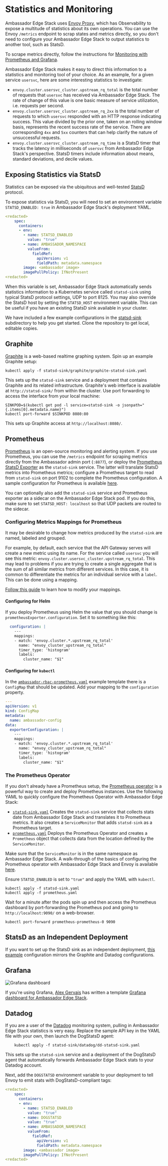 # Statistics and Monitoring

Ambassador Edge Stack uses [Envoy Proxy](https://www.envoyproxy.io),
which has Observability to expose a multitude of statistics about its
own operations.  You can use the Envoy `/metrics` endpoint to scrap
states and metrics directly, so you don't need to configure your
Ambassador Edge Stack to output statistics to another tool, such as
StatsD.

To scrape metrics directly, follow the instructions for [Monitoring
with Prometheus and Grafana](../../../howtos/prometheus).

Ambassador Edge Stack makes it easy to direct this information to a
statistics and monitoring tool of your choice.  As an example, for a
given service `usersvc`, here are some interesting statistics to
investigate:

- `envoy.cluster.usersvc_cluster.upstream_rq_total` is the total
  number of requests that `usersvc` has received via Ambassador Edge
  Stack.  The rate of change of this value is one basic measure of
  service utilization, i.e. requests per second.
- `envoy.cluster.usersvc_cluster.upstream_rq_2xx` is the total number
  of requests to which `usersvc` responded with an HTTP response
  indicating success.  This value divided by the prior one, taken on
  an rolling window basis, represents the recent success rate of the
  service.  There are corresponding `4xx` and `5xx` counters that can
  help clarify the nature of unsuccessful requests.
- `envoy.cluster.usersvc_cluster.upstream_rq_time` is a StatsD timer
  that tracks the latency in milliseconds of `usersvc` from Ambassador
  Edge Stack's perspective.  StatsD timers include information about
  means, standard deviations, and decile values.

## Exposing Statistics via StatsD

Statistics can be exposed via the ubiquitous and well-tested
[StatsD](https://github.com/etsy/statsd) protocol.

To expose statistics via StatsD, you will need to set an environment
variable `STATSD_ENABLED: true` in Ambassador Edge Stack's deployment
YAML.

```yaml
<redacted>
    spec:
      containers:
      - env:
        - name: STATSD_ENABLED
          value: "true"
        - name: AMBASSADOR_NAMESPACE
          valueFrom:
            fieldRef:
              apiVersion: v1
              fieldPath: metadata.namespace
        image: <ambassador image>
        imagePullPolicy: IfNotPresent
<redacted>
```

When this variable is set, Ambassador Edge Stack automatically sends
statistics information to a Kubernetes service called `statsd-sink`
using typical StatsD protocol settings, UDP to port 8125.  You may
also override the StatsD host by setting the `STATSD_HOST` environment
variable.  This can be useful if you have an existing StatsD sink
available in your cluster.

We have included a few example configurations in the
[statsd-sink](https://github.com/datawire/ambassador/tree/master/deployments/statsd-sink)
subdirectory to help you get started.  Clone the repository to get
local, editable copies.

## Graphite

[Graphite](http://graphite.readthedocs.org/) is a web-based realtime
graphing system.  Spin up an example Graphite setup:

    kubectl apply -f statsd-sink/graphite/graphite-statsd-sink.yaml

This sets up the `statsd-sink` service and a deployment that contains
Graphite and its related infrastructure.  Graphite's web interface is
available at `http://statsd-sink/` from within the cluster.  Use port
forwarding to access the interface from your local machine:

    SINKPOD=$(kubectl get pod -l service=statsd-sink -o jsonpath="{.items[0].metadata.name}")
    kubectl port-forward $SINKPOD 8080:80

This sets up Graphite access at `http://localhost:8080/`.

## Prometheus

[Prometheus](https://prometheus.io/) is an open-source monitoring and
alerting system.  If you use Prometheus, you can use the `/metrics`
endpoint for scraping metrics directly from the Ambassador admin port
(`:8877`), or deploy the [Prometheus StatsD
Exporter](https://github.com/prometheus/statsd_exporter) as the
`statsd-sink` service.  The latter will translate StatsD metrics into
Prometheus metrics; configure a Prometheus target to read from
`statsd-sink` on port 9102 to complete the Prometheus configuration.
A sample configuration for Prometheus is available
[here](https://github.com/datawire/ambassador/blob/master/deployments/statsd-sink/prometheus/prom-statsd-sink.yaml).

You can optionally also add the `statsd-sink` service and Prometheus
exporter as a sidecar on the Ambassador Edge Stack pod.  If you do
this, make sure to set `STATSD_HOST: localhost` so that UDP packets
are routed to the sidecar.

### Configuring Metrics Mappings for Prometheus

It may be desirable to change how metrics produced by the
`statsd-sink` are named, labeled and grouped.

For example, by default, each service that the API Gateway serves will
create a new metric using its name.  For the service called `usersvc`
you will see this metric:
`envoy.cluster.usersvc_cluster.upstream_rq_total`.  This may lead to
problems if you are trying to create a single aggregate that is the
sum of all similar metrics from different services.  In this case, it
is common to differentiate the metrics for an individual service with
a `label`.  This can be done using a mapping.

[Follow this
guide](https://github.com/prometheus/statsd_exporter/tree/v0.6.0#metric-mapping-and-configuration)
to learn how to modify your mappings.

#### Configuring for Helm

If you deploy Prometheus using Helm the value that you should change
is `prometheusExporter.configuration`.  Set it to something like this:

```yaml
  configuration: |
    ---
    mappings:
    - match: 'envoy.cluster.*.upstream_rq_total'
      name: "envoy_cluster_upstream_rq_total"
      timer_type: 'histogram'
      labels:
        cluster_name: "$1"
```

#### Configuring for `kubectl`

In the
[`ambassador-rbac-prometheus.yaml`](../../../../../yaml/ambassador/ambassador-rbac-prometheus.yaml)
example template there is a `ConfigMap` that should be updated.  Add
your mapping to the `configuration` property.

```yaml
---
apiVersion: v1
kind: ConfigMap
metadata:
  name: ambassador-config
data:
  exporterConfiguration: |
    ---
    mappings:
    - match: 'envoy.cluster.*.upstream_rq_total'
      name: "envoy_cluster_upstream_rq_total"
      timer_type: 'histogram'
      labels:
        cluster_name: "$1"
```

### The Prometheus Operator

If you don't already have a Prometheus setup, the [Prometheus
operator](https://github.com/coreos/prometheus-operator) is a powerful
way to create and deploy Prometheus instances.  Use the following YAML
to quickly configure the Prometheus Operator with Ambassador Edge
Stack:

- [`statsd-sink.yaml`](https://github.com/datawire/ambassador/blob/master/deployments/statsd-sink/prometheus/statsd-sink.yaml)
  Creates the `statsd-sink` service that collects stats date from
  Ambassador Edge Stack and translates it to Prometheus metrics.  It
  also creates a `ServiceMonitor` that adds `statsd-sink` as a
  Prometheus target.
- [`prometheus.yaml`](https://github.com/datawire/ambassador/blob/master/deployments/statsd-sink/prometheus/prometheus.yaml)
  Deploys the Prometheus Operator and creates a `Prometheus` object
  that collects data from the location defined by the
  `ServiceMonitor`.

Make sure that the `ServiceMonitor` is in the same namespace as
Ambassador Edge Stack.  A walk-through of the basics of configuring
the Prometheus operator with Ambassador Edge Stack and Envoy is
available
[here](http://www.datawire.io/faster/ambassador-prometheus/).

Ensure `STATSD_ENABLED` is set to `"true"` and apply the YAML with
`kubectl`.

```
kubectl apply -f statsd-sink.yaml
kubectl apply -f prometheus.yaml
```

Wait for a minute after the pods spin up and then access the
Prometheus dashboard by port-forwarding the Prometheus pod and going
to `http://localhost:9090/` on a web-browser.

```
kubectl port-forward prometheus-prometheus-0 9090
```

## StatsD as an Independent Deployment

If you want to set up the StatsD sink as an independent deployment,
[this
example](https://github.com/datawire/ambassador/blob/master/deployments/statsd-sink/prometheus/prom-statsd-sink.yaml)
configuration mirrors the Graphite and Datadog configurations.

## Grafana

![Grafana dashboard](../../../images/grafana.png)

If you're using Grafana, [Alex
Gervais](https://twitter.com/alex_gervais) has written a template
[Grafana dashboard for Ambassador Edge
Stack](https://grafana.com/dashboards/4698).

## Datadog

If you are a user of the [Datadog](https://www.datadoghq.com/)
monitoring system, pulling in Ambassador Edge Stack statistics is very
easy.  Replace the sample API key in the YAML file with your own, then
launch the DogStatsD agent:

```
    kubectl apply -f statsd-sink/datadog/dd-statsd-sink.yaml
```

This sets up the `statsd-sink` service and a deployment of the
DogStatsD agent that automatically forwards Ambassador Edge Stack
stats to your Datadog account.

Next, add the `DOGSTATSD` environment variable to your deployment to
tell Envoy to emit stats with DogStatsD-compliant tags:

```yaml
<redacted>
    spec:
      containers:
      - env:
        - name: STATSD_ENABLED
          value: "true"
        - name: DOGSTATSD
          value: "true"
        - name: AMBASSADOR_NAMESPACE
          valueFrom:
            fieldRef:
              apiVersion: v1
              fieldPath: metadata.namespace
        image: <ambassador image>
        imagePullPolicy: IfNotPresent
<redacted>
```
